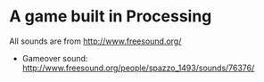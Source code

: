 A game built in Processing
==========================

All sounds are from http://www.freesound.org/
- Gameover sound: http://www.freesound.org/people/spazzo_1493/sounds/76376/